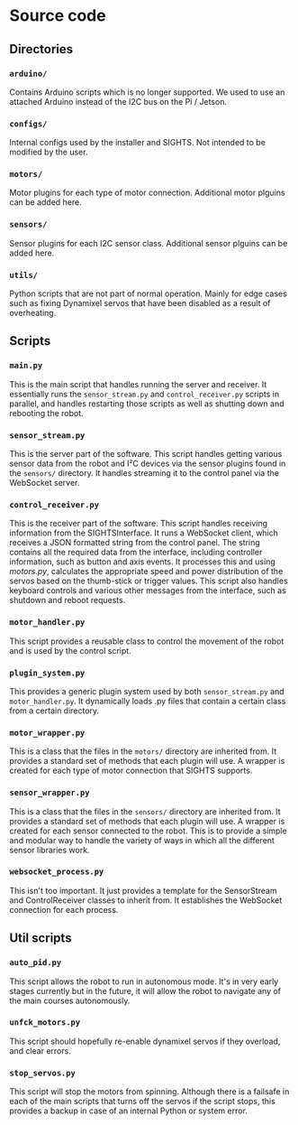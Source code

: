 # Source code

## Directories

### `arduino/`

Contains Arduino scripts which is no longer supported. We used to use an attached Arduino instead of the I2C bus on the Pi / Jetson.

### `configs/`

Internal configs used by the installer and SIGHTS. Not intended to be modified by the user.

### `motors/`

Motor plugins for each type of motor connection. Additional motor plguins can be added here.

### `sensors/`

Sensor plugins for each I2C sensor class. Additional sensor plguins can be added here.

### `utils/`

Python scripts that are not part of normal operation. Mainly for edge cases such as fixing Dynamixel servos that have been disabled as a result of overheating.

## Scripts

### `main.py`

This is the main script that handles running the server and receiver. It essentially runs the `sensor_stream.py` and `control_receiver.py` scripts in parallel, and handles restarting those scripts as well as shutting down and rebooting the robot.

### `sensor_stream.py`

This is the server part of the software. This script handles getting various sensor data from the robot and I²C devices via the sensor plugins found in the `sensors/` directory. It handles streaming it to the control panel via the WebSocket server.

### `control_receiver.py`

This is the receiver part of the software. This script handles receiving information from the SIGHTSInterface. It runs a WebSocket client, which receives a JSON formatted string from the control panel. The string contains all the required data from the interface, including controller information, such as button and axis events. It processes this and using _motors.py_, calculates the appropriate speed and power distribution of the servos based on the thumb-stick or trigger values. This script also handles keyboard controls and various other messages from the interface, such as shutdown and reboot requests.

### `motor_handler.py`

This script provides a reusable class to control the movement of the robot and is used by the control script.

### `plugin_system.py`

This provides a generic plugin system used by both `sensor_stream.py` and `motor_handler.py`. It dynamically loads .py files that contain a certain class from a certain directory.

### `motor_wrapper.py`

This is a class that the files in the `motors/` directory are inherited from. It provides a standard set of methods that each plugin will use. A wrapper is created for each type of motor connection that SIGHTS supports.

### `sensor_wrapper.py`

This is a class that the files in the `sensors/` directory are inherited from. It provides a standard set of methods that each plugin will use. A wrapper is created for each sensor connected to the robot. This is to provide a simple and modular way to handle the variety of ways in which all the different sensor libraries work.

### `websocket_process.py`

This isn't too important. It just provides a template for the SensorStream and ControlReceiver classes to inherit from. It establishes the WebSocket connection for each process.

## Util scripts

### `auto_pid.py`

This script allows the robot to run in autonomous mode. It's in very early stages currently but in the future, it will allow the robot to navigate any of the main courses autonomously.

### `unfck_motors.py`

This script should hopefully re-enable dynamixel servos if they overload, and clear errors.

### `stop_servos.py`

This script will stop the motors from spinning. Although there is a failsafe in each of the main scripts that turns off the servos if the script stops, this provides a backup in case of an internal Python or system error.
